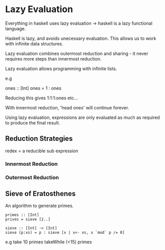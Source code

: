 # Lazy Evaluation
Everything in haskell uses lazy evaluation -> haskell is a lazy functional language.

Haskell is lazy, and avoids unecessary evaluation. This allows us to work with infinite data structures.

Lazy evaluation combines outermost reduction and sharing - it never requires more steps than innermost reduction.

Lazy evaluation allows programming with infinite lists.

e.g

ones :: [Int]
ones = 1 : ones

Reducing this gives
1:1:1:ones  etc...

With innermost reduction, 'head ones' will continue forever.

Using lazy evaluation, expressions are only evaluated as much as required to produce the final result.

## Reduction Strategies
redex = a reducible sub expression

### Innermost Reduction
### Outermost Reduction


## Sieve of Eratosthenes
An algorithm to generate primes.

	primes :: [Int]
	prives = sieve [2..]

	sieve :: [Int] -> [Int]
	sieve (p:xs) = p : sieve [x | x<- xs, x `mod` p /= 0]


e.g 
take 10 primes
takeWhile (<15) primes


